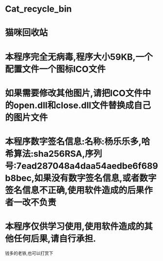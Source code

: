 # Cat_recycle_bin
# 猫咪回收站
# 本程序完全无病毒,程序大小59KB,一个配置文件一个图标ICO文件
# 如果需要修改其他图片,请把ICO文件中的open.dll和close.dll文件替换成自己的图片文件
# 本程序数字签名信息:名称:杨乐乐多,哈希算法:sha256RSA,序列号:7ead287048a4daa54aedbe6f689b8bec,如果没有数字签名信息,或者数字签名信息不正确,使用软件造成的后果作者一改不负责
# 本程序仅供学习使用,使用软件造成的其他任何后果,请自行承担.

钱多的老铁,也可以打赏下

